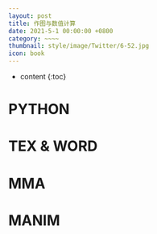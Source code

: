 ```yaml
---
layout: post
title: 作图与数值计算
date: 2021-5-1 00:00:00 +0800
category: ~~~~
thumbnail: style/image/Twitter/6-52.jpg
icon: book
---
```



* content
{:toc}




# PYTHON


# TEX & WORD



# MMA



# MANIM


